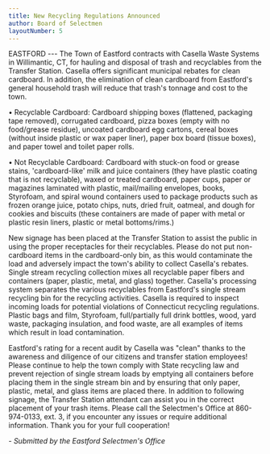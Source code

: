 ```yaml
---
title: New Recycling Regulations Announced
author: Board of Selectmen
layoutNumber: 5
---
```

EASTFORD --- The Town of Eastford contracts with Casella Waste Systems
in Willimantic, CT, for hauling and disposal of trash and recyclables
from the Transfer Station. Casella offers significant municipal rebates
for clean cardboard. In addition, the elimination of clean cardboard
from Eastford's general household trash will reduce that trash's tonnage
and cost to the town.

• Recyclable Cardboard: Cardboard shipping boxes (flattened, packaging
tape removed), corrugated cardboard, pizza boxes (empty with no
food/grease residue), uncoated cardboard egg cartons, cereal boxes
(without inside plastic or wax paper liner), paper box board (tissue
boxes), and paper towel and toilet paper rolls.

• Not Recyclable Cardboard: Cardboard with stuck-on food or grease
stains, 'cardboard-like' milk and juice containers (they have plastic
coating that is not recyclable), waxed or treated cardboard, paper cups,
paper or magazines laminated with plastic, mail/mailing envelopes,
books, Styrofoam, and spiral wound containers used to package products
such as frozen orange juice, potato chips, nuts, dried fruit, oatmeal,
and dough for cookies and biscuits (these containers are made of paper
with metal or plastic resin liners, plastic or metal bottoms/rims.)

New signage has been placed at the Transfer Station to assist the public
in using the proper receptacles for their recyclables. Please do not put
non-cardboard items in the cardboard-only bin, as this would contaminate
the load and adversely impact the town's ability to collect Casella's
rebates. Single stream recycling collection mixes all recyclable paper
fibers and containers (paper, plastic, metal, and glass) together.
Casella's processing system separates the various recyclables from
Eastford's single stream recycling bin for the recycling activities.
Casella is required to inspect incoming loads for potential violations
of Connecticut recycling regulations. Plastic bags and film, Styrofoam,
full/partially full drink bottles, wood, yard waste, packaging
insulation, and food waste, are all examples of items which result in
load contamination.

Eastford's rating for a recent audit by Casella was "clean" thanks to
the awareness and diligence of our citizens and transfer station
employees! Please continue to help the town comply with State recycling
law and prevent rejection of single stream loads by emptying all
containers before placing them in the single stream bin and by ensuring
that only paper, plastic, metal, and glass items are placed there. In
addition to following signage, the Transfer Station attendant can assist
you in the correct placement of your trash items. Please call the
Selectmen's Office at 860-974-0133, ext. 3, if you encounter any issues
or require additional information. Thank you for your full cooperation!

*- Submitted by the Eastford Selectmen's Office*
